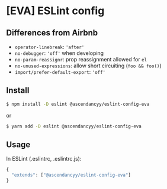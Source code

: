 # [EVA] ESLint config

## Differences from Airbnb

- `operator-linebreak`: `'after'`
- `no-debugger`: `'off'` when developing
- `no-param-reassignr`: prop reassignment allowed for `el`
- `no-unused-expressions`: allow short circuiting (`foo && foo()`)
- `import/prefer-default-export`: `'off'`

## Install

```bash
$ npm install -D eslint @ascendancyy/eslint-config-eva
```

or  

```bash
$ yarn add -D eslint @ascendancyy/eslint-config-eva
```

## Usage

In ESLint (.eslintrc, .eslintrc.js):

```js
{
  "extends": ["@ascendancyy/eslint-config-eva"]
}
```
